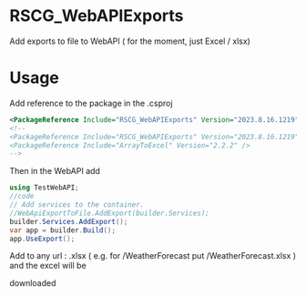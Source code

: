 # RSCG_WebAPIExports

Add exports to file to WebAPI ( for the moment, just Excel / xlsx)

# Usage

Add reference to the package in the .csproj
```xml
<PackageReference Include="RSCG_WebAPIExports" Version="2023.8.16.1219" OutputItemType="Analyzer" ReferenceOutputAssembly="true"  />
<!--
<PackageReference Include="RSCG_WebAPIExports" Version="2023.8.16.1219" OutputItemType="Analyzer" ReferenceOutputAssembly="true"  />
<PackageReference Include="ArrayToExcel" Version="2.2.2" />
-->
```

Then in the WebAPI add
```csharp
using TestWebAPI;
//code
// Add services to the container.
//WebApiExportToFile.AddExport(builder.Services);
builder.Services.AddExport();
var app = builder.Build();
app.UseExport();

```

Add to any url : .xlsx ( e.g. for /WeatherForecast put /WeatherForecast.xlsx ) and the excel will be 

downloaded
